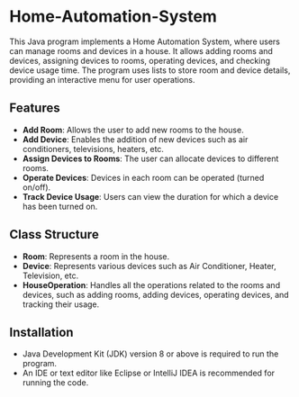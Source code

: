# Home-Automation-System
This Java program implements a Home Automation System, where users can manage rooms and devices in a house. It allows adding rooms and devices, assigning devices to rooms, operating devices, and checking device usage time. The program uses lists to store room and device details, providing an interactive menu for user operations.

## Features
- **Add Room**: Allows the user to add new rooms to the house.
- **Add Device**: Enables the addition of new devices such as air conditioners, televisions, heaters, etc.
- **Assign Devices to Rooms**: The user can allocate devices to different rooms.
- **Operate Devices**: Devices in each room can be operated (turned on/off).
- **Track Device Usage**: Users can view the duration for which a device has been turned on.

## Class Structure
- **Room**: Represents a room in the house.
- **Device**: Represents various devices such as Air Conditioner, Heater, Television, etc.
- **HouseOperation**: Handles all the operations related to the rooms and devices, such as adding rooms, adding devices, operating devices, and tracking their usage.
  
## Installation
- Java Development Kit (JDK) version 8 or above is required to run the program.
- An IDE or text editor like Eclipse or IntelliJ IDEA is recommended for running the code.
